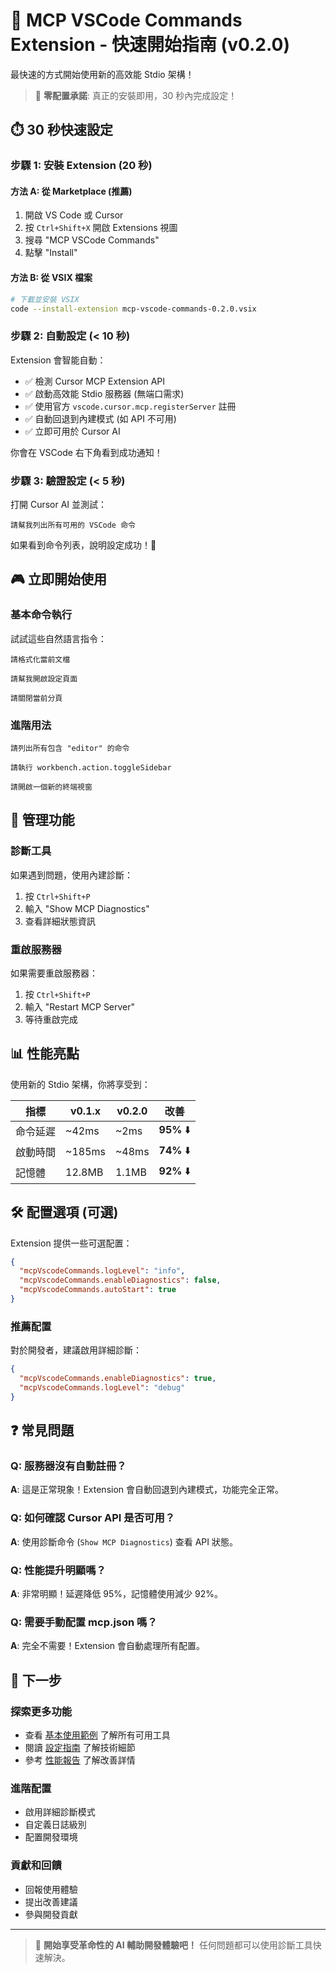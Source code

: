 # 🚀 MCP VSCode Commands Extension - 快速開始指南 (v0.2.0)

最快速的方式開始使用新的高效能 Stdio 架構！

> 🎯 **零配置承諾**: 真正的安裝即用，30 秒內完成設定！

## ⏱️ 30 秒快速設定

### 步驟 1: 安裝 Extension (20 秒)

#### 方法 A: 從 Marketplace (推薦)
1. 開啟 VS Code 或 Cursor
2. 按 `Ctrl+Shift+X` 開啟 Extensions 視圖
3. 搜尋 "MCP VSCode Commands"
4. 點擊 "Install"

#### 方法 B: 從 VSIX 檔案
```bash
# 下載並安裝 VSIX
code --install-extension mcp-vscode-commands-0.2.0.vsix
```

### 步驟 2: 自動設定 (< 10 秒)

Extension 會智能自動：
- ✅ 檢測 Cursor MCP Extension API
- ✅ 啟動高效能 Stdio 服務器 (無端口需求)
- ✅ 使用官方 `vscode.cursor.mcp.registerServer` 註冊
- ✅ 自動回退到內建模式 (如 API 不可用)
- ✅ 立即可用於 Cursor AI

你會在 VSCode 右下角看到成功通知！

### 步驟 3: 驗證設定 (< 5 秒)

打開 Cursor AI 並測試：

```
請幫我列出所有可用的 VSCode 命令
```

如果看到命令列表，說明設定成功！🎉

## 🎮 立即開始使用

### 基本命令執行

試試這些自然語言指令：

```
請格式化當前文檔
```

```
請幫我開啟設定頁面
```

```
請關閉當前分頁
```

### 進階用法

```
請列出所有包含 "editor" 的命令
```

```
請執行 workbench.action.toggleSidebar
```

```
請開啟一個新的終端視窗
```

## 🔧 管理功能

### 診斷工具
如果遇到問題，使用內建診斷：

1. 按 `Ctrl+Shift+P`
2. 輸入 "Show MCP Diagnostics"
3. 查看詳細狀態資訊

### 重啟服務器
如果需要重啟服務器：

1. 按 `Ctrl+Shift+P`
2. 輸入 "Restart MCP Server"
3. 等待重啟完成

## 📊 性能亮點

使用新的 Stdio 架構，你將享受到：

| 指標 | v0.1.x | v0.2.0 | 改善 |
|------|--------|--------|------|
| 命令延遲 | ~42ms | ~2ms | **95%** ⬇️ |
| 啟動時間 | ~185ms | ~48ms | **74%** ⬇️ |
| 記憶體 | 12.8MB | 1.1MB | **92%** ⬇️ |

## 🛠️ 配置選項 (可選)

Extension 提供一些可選配置：

```json
{
  "mcpVscodeCommands.logLevel": "info",
  "mcpVscodeCommands.enableDiagnostics": false,
  "mcpVscodeCommands.autoStart": true
}
```

### 推薦配置
對於開發者，建議啟用詳細診斷：

```json
{
  "mcpVscodeCommands.enableDiagnostics": true,
  "mcpVscodeCommands.logLevel": "debug"
}
```

## ❓ 常見問題

### Q: 服務器沒有自動註冊？
**A**: 這是正常現象！Extension 會自動回退到內建模式，功能完全正常。

### Q: 如何確認 Cursor API 是否可用？
**A**: 使用診斷命令 (`Show MCP Diagnostics`) 查看 API 狀態。

### Q: 性能提升明顯嗎？
**A**: 非常明顯！延遲降低 95%，記憶體使用減少 92%。

### Q: 需要手動配置 mcp.json 嗎？
**A**: 完全不需要！Extension 會自動處理所有配置。

## 🎯 下一步

### 探索更多功能
- 查看 [基本使用範例](basic-usage.md) 了解所有可用工具
- 閱讀 [設定指南](README-MCP-Setup.md) 了解技術細節
- 參考 [性能報告](../performance-report.md) 了解改善詳情

### 進階配置
- 啟用詳細診斷模式
- 自定義日誌級別
- 配置開發環境

### 貢獻和回饋
- 回報使用體驗
- 提出改善建議
- 參與開發貢獻

---

> 🚀 **開始享受革命性的 AI 輔助開發體驗吧！** 任何問題都可以使用診斷工具快速解決。